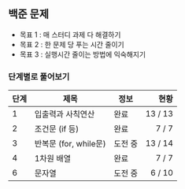 ## 백준 문제

* 목표 1 : 매 스터디 과제 다 해결하기
* 목표 2 : 한 문제 당 푸는 시간 줄이기
* 목표 3 : 실행시간 줄이는 방법에 익숙해지기



### 단계별로 풀어보기

| 단계 | 제목                  | 정보    |    현황 |
| ---- | --------------------- | ------- | ------: |
| 1    | 입출력과 사칙연산     | 완료    | 13 / 13 |
| 2    | 조건문 (if 등)        | 완료    |   7 / 7 |
| 3    | 반복문 (for, while문) | 도전 중 | 13 / 14 |
| 4    | 1차원 배열            | 완료    |   7 / 7 |
| 6    | 문자열                | 도전 중 |  6 / 10 |

